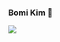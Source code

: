 ### Bomi Kim 🌱

<img src="https://img.shields.io/badge/React-fff?style=flat&logo=React&logoColor=61DAFB"/>

